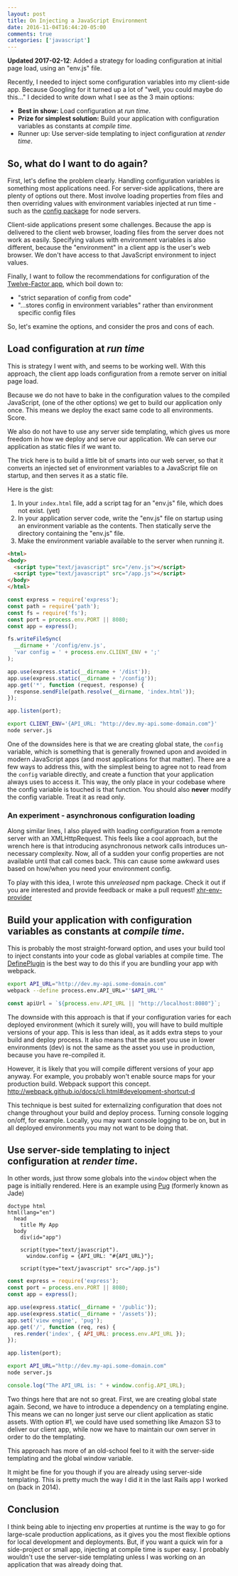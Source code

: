 ```yaml
---
layout: post
title: On Injecting a JavaScript Environment
date: 2016-11-04T16:44:20-05:00
comments: true
categories: ['javascript']
---
```


**Updated 2017-02-12**: Added a strategy for loading configuration at initial page load, using an "env.js" file.

Recently, I needed to inject some configuration variables into my client-side app. Because Googling for it turned up a lot of "well, you could maybe do this..." I decided to write down what I see as the 3 main options:

* **Best in show:** Load configuration at *run time*.
* **Prize for simplest solution:** Build your application with configuration variables as constants at *compile time*.
* Runner up: Use server-side templating to inject configuration at *render time*.


<!-- more -->

So, what do I want to do again?
----------------------
First, let's define the problem clearly. Handling configuration variables is something most applications need. For server-side applications, there are plenty of options out there. Most involve loading properties from files and then overriding values with environment variables injected at run time - such as the [config package](https://www.npmjs.com/package/config) for node servers.

Client-side applications present some challenges. Because the app is delivered to the client web browser, loading files from the server does not work as easily. Specifying values with environment variables is also different, because the "environment" in a client app is the user's web browser. We don't have access to that JavaScript environment to inject values.

Finally, I want to follow the recommendations for configuration of the [Twelve-Factor app](https://12factor.net/config), which boil down to:
* "strict separation of config from code"
* "...stores config in environment variables" rather than environment specific config files

So, let's examine the options, and consider the pros and cons of each.

Load configuration at *run time*
-------------------------
This is strategy I went with, and seems to be working well. With this approach, the client app loads configuration from a remote server on initial page load.

Because we do not have to bake in the configuration values to the compiled JavaScript, (one of the other options) we get to build our application only once. This means we deploy the exact same code to all environments. Score.

We also do not have to use any server side templating, which gives us more freedom in how we deploy and serve our application. We can serve our application as static files if we want to.

The trick here is to build a little bit of smarts into our web server, so that it converts an injected set of environment variables to a JavaScript file on startup, and then serves it as a static file.

Here is the gist:

1. In your `index.html` file, add a script tag for an "env.js" file, which does not exist. (yet)
2. In your application server code, write the "env.js" file on startup using an environment variable as the contents. Then statically serve the directory containing the "env.js" file.
3. Make the environment variable available to the server when running it.


``` html 1. index.html mark:3
<html>
<body>
  <script type="text/javascript" src="/env.js"></script>
  <script type="text/javascript" src="/app.js"></script>
</body>
</html>
```

``` js 2. server.js mark:7,8-10,13
const express = require('express');
const path = require('path');
const fs = require('fs');
const port = process.env.PORT || 8080;
const app = express();

fs.writeFileSync(
  __dirname + '/config/env.js',
  'var config = ' + process.env.CLIENT_ENV + ';'
);

app.use(express.static(__dirname + '/dist'));
app.use(express.static(__dirname + '/config'));
app.get('*', function (request, response) {
  response.sendFile(path.resolve(__dirname, 'index.html'));
});

app.listen(port);
```

``` bash 3. running the server
export CLIENT_ENV='{API_URL: "http://dev.my-api.some-domain.com"}'
node server.js
```

One of the downsides here is that we are creating global state, the `config` variable, which is something that is
generally frowned upon and avoided in modern JavaScript apps (and most applications for that matter). There are a few ways
to address this, with the simplest being to agree not to read from the `config` variable directly, and create a function that your application always uses to access it. This way, the only place in your codebase where the config variable is touched is that function. You should also **never** modify the config variable. Treat it as read only.

### An experiment - asynchronous configuration loading

Along similar lines, I also played with loading configuration from a remote server with an XMLHttpRequest. This feels like a cool approach, but the wrench here is that introducing asynchronous network calls introduces un-necessary complexity. Now, all of a sudden your config properties are not available until that call comes back. This can cause some awkward uses based on how/when you need your environment config.

To play with this idea, I wrote this _unreleased_ npm package. Check it out if you are interested and provide feedback or make a pull request! [xhr-env-provider](https://github.com/ryanoglesby08/xhr-env-provider)


Build your application with configuration variables as constants at *compile time*.
-------------------------
This is probably the most straight-forward option, and uses your build tool to inject constants into your code as global variables at compile time. The [DefinePlugin](https://github.com/webpack/docs/wiki/list-of-plugins#defineplugin) is the best way to do this if you are bundling your app with webpack.

``` bash building your app
export API_URL="http://dev.my-api.some-domain.com"
webpack --define process.env.API_URL="'$API_URL'"
```

``` js inside your application code
const apiUrl = `${process.env.API_URL || "http://localhost:8080"}`;
```

The downside with this approach is that if your configuration varies for each deployed environment (which it surely will), you will have to build multiple versions of your app. This is less than ideal, as it adds extra steps to your build and deploy process. It also means that the asset you use in lower environments (dev) is not the same as the asset you use in production, because you have re-compiled it.

However, it is likely that you will compile different versions of your app anyway. For example, you probably won't enable source maps for your production build. Webpack support this concept. <http://webpack.github.io/docs/cli.html#development-shortcut-d>

This technique is best suited for externalizing configuration that does not change throughout your build and deploy process. Turning console logging on/off, for example. Locally, you may want console logging to be on, but in all deployed environments you may not want to be doing that.


Use server-side templating to inject configuration at *render time*.
-------------------------
In other words, just throw some globals into the `window` object when the page is initially rendered. Here is an example using [Pug](https://pugjs.org) (formerly known as Jade)

``` jade views/index.pug mark:9
doctype html
html(lang="en")
  head
    title My App
  body
    div(id="app")

    script(type="text/javascript").
      window.config = {API_URL: "#{API_URL}"};

    script(type="text/javascript" src="/app.js")
```

``` js server.js mark:8
const express = require('express');
const port = process.env.PORT || 8080;
const app = express();

app.use(express.static(__dirname + '/public'));
app.use(express.static(__dirname + '/assets'));
app.set('view engine', 'pug');
app.get('/', function (req, res) {
  res.render('index', { API_URL: process.env.API_URL });
});

app.listen(port);
```

``` bash running the server
export API_URL="http://dev.my-api.some-domain.com"
node server.js
```

``` js app.js
console.log("The API_URL is: " + window.config.API_URL);
```

Two things here that are not so great. First, we are creating global state again. Second, we have to introduce a dependency on a templating engine. This means we can no longer just serve our client application as static assets. With option #1, we could have used something like Amazon S3 to deliver our client app, while now we have to maintain our own server in order to do the templating.

This approach has more of an old-school feel to it with the server-side templating and the global window variable.

It might be fine for you though if you are already using server-side templating. This is pretty much the way I did it in the last Rails app I worked on (back in 2014).

Conclusion
------------------------
I think being able to injecting env properties at runtime is the way to go for large-scale production applications, as it gives you the most flexible options for local development and deployments. But, if you want a quick win for a side-project or small app, injecting at compile time is super easy. I probably wouldn't use the server-side templating unless I was working on an application that was already doing that.
